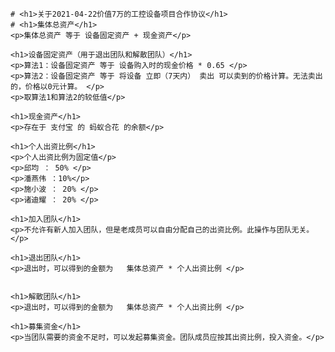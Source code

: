 
    # <h1>关于2021-04-22价值7万的工控设备项目合作协议</h1>
    # <h1>集体总资产</h1>
    <p>集体总资产 等于 设备固定资产 + 现金资产</p>

    <h1>设备固定资产（用于退出团队和解散团队）</h1>
    <p>算法1：设备固定资产 等于 设备购入时的现金价格 * 0.65 </p>
    <p>算法2：设备固定资产 等于 将设备 立即（7天内） 卖出 可以卖到的价格计算。无法卖出的，价格以0元计算。 </p>
    <p>取算法1和算法2的较低值</p>

    <h1>现金资产</h1>
    <p>存在于 支付宝 的 蚂蚁合花 的余额</p>

    <h1>个人出资比例</h1>
    <p>个人出资比例为固定值</p>
    <p>邱均 ： 50% </p>
    <p>潘燕伟 ：10%</p>
    <p>施小波 ： 20% </p>
    <p>诸迪耀 ： 20% </p>

    <h1>加入团队</h1>
    <p>不允许有新人加入团队，但是老成员可以自由分配自己的出资比例。此操作与团队无关。</p>

    <h1>退出团队</h1>
    <p>退出时，可以得到的金额为   集体总资产 * 个人出资比例 </p>


    <h1>解散团队</h1>
    <p>退出时，可以得到的金额为   集体总资产 * 个人出资比例 </p>

    <h1>募集资金</h1>
    <p>当团队需要的资金不足时，可以发起募集资金。团队成员应按其出资比例，投入资金。</p>

